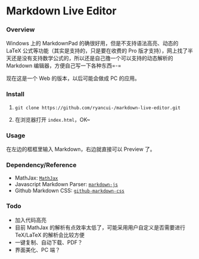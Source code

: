 # Markdown Live Editor

### Overview

Windows 上的 MarkdownPad 的确很好用，但是不支持语法高亮、动态的 LaTeX 公式等功能（其实是支持的，只是要在收费的 Pro 版才支持），网上找了半天还是没有支持数学公式的，所以还是自己撸一个可以支持的动态解析的 Markdown 编辑器，方便自己写一下各种东西=-=

现在这是一个 Web 的版本，以后可能会做成 PC 的应用。

### Install

1. `git clone https://github.com/ryancui-/markdown-live-editor.git`

2. 在浏览器打开 `index.html`，OK~

### Usage

在左边的框框里输入 Markdown，右边就直接可以 Preview 了。

### Dependency/Reference

- MathJax: [`MathJax`][mathjax]
- Javascript Markdown Parser: [`markdown-js`][markdown.js]
- Github Markdown CSS: [`github-markdown-css`][github-markdown]

### Todo

- 加入代码高亮
- 目前 MathJax 的解析有点效率太低了，可能采用用户自定义是否需要进行 TeX/LaTeX 的解析会比较方便
- 一键复制、自动下载、PDF？
- 界面美化、PC 端？

[mathjax]: https://github.com/mathjax/MathJax
[markdown.js]: https://github.com/evilstreak/markdown-js
[github-markdown]: https://github.com/sindresorhus/github-markdown-css